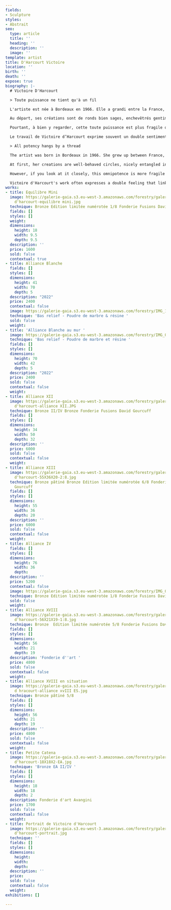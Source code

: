 ```yaml
---
fields:
- Sculpture
styles:
- Abstrait
seo:
  type: article
  title: ''
  heading: ''
  description: ''
  image: ''
template: artist
title: D'Harcourt Victoire
location: ''
birth: ''
death: ''
expose: true
biography: |-
  # Victoire D'Harcourt

  > Toute puissance ne tient qu'à un fil

  L'artiste est née à Bordeaux en 1966. Elle a grandi entre la France, Tahiti et Madagascar. Elle est diplômée de l'Ecole du Musée des Arts Décoratifs et de l'Ecole du Louvre.

  Au départ, ses créations sont de ronds bien sages, enchevêtrés gentiment les uns dans les autres. Solides et sûrs d’eux-mêmes. Solidaires et unis pour toujours. Quoi de plus tranquillisant que ces liens indéfectibles, indissolubles, qui donnent le sentiment que rien ne pourra les séparer. Tout paraît tellement établi et tellement durable. Nous voilà bien rassurés.

  Pourtant, à bien y regarder, cette toute puissance est plus fragile qu’il n’y paraît et ces grands ronds ne tiennent qu’à un fil. Unis ou libre ? Il est trop tard, l’artiste a choisi. Impossible de se séparer au risque de tout casser. La quête de la liberté est impossible.

  Le travail de Victoire d’Harcourt exprime souvent un double sentiment qui lie à la fois la force et la fragilité dans un ensemble dont l’équilibre est précaire.

  > All potency hangs by a thread

  The artist was born in Bordeaux in 1966. She grew up between France, Tahiti and Madagascar. She graduated from the Ecole du Musée des Arts Décoratifs and the Ecole du Louvre.

  At first, her creations are well-behaved circles, nicely entangled in each other. Solid and sure of themselves. Solid and united forever. What could be more soothing than these indestructible, indissoluble bonds, which give the feeling that nothing can separate them. Everything seems so established and so durable. We are reassured.

  However, if you look at it closely, this omnipotence is more fragile than it seems and these big circles are hanging by a thread. United or free? It is too late, the artist has chosen. Impossible to separate at the risk of breaking everything. The quest for freedom is impossible.

  Victoire d'Harcourt's work often expresses a double feeling that links both strength and fragility in a whole whose balance is precarious.
works:
- title: Equilibre Mini
  image: https://galerie-gaia.s3.eu-west-3.amazonaws.com/forestry/galerie-gaia-victoire
    d'harcourt-equilibre mini.jpg
  technique: Bronze Edition limitée numérotée 1/8 Fonderie Fusions David Gourcuff
  fields: []
  styles: []
  weight: 
  dimensions:
    height: 18
    width: 9.5
    depth: 9.5
  description: ''
  price: 1600
  sold: false
  contextual: true
- title: Alliance Blanche
  fields: []
  styles: []
  dimensions:
    height: 41
    width: 70
    depth: 5
  description: "2022"
  price: 2400
  contextual: false
  image: https://galerie-gaia.s3.eu-west-3.amazonaws.com/forestry/IMG_1741.jpg
  technique: 'Bas relief - Poudre de marbre & résine '
  sold: false
  weight: 
- title: 'Alliance Blanche au mur '
  image: https://galerie-gaia.s3.eu-west-3.amazonaws.com/forestry/IMG_0708.JPG
  technique: 'Bas relief - Poudre de marbre et résine '
  fields: []
  styles: []
  dimensions:
    height: 70
    width: 42
    depth: 5
  description: "2022"
  price: 2400
  sold: false
  contextual: false
  weight: 
- title: Alliance XII
  image: https://galerie-gaia.s3.eu-west-3.amazonaws.com/forestry/galerie gaia - victoire
    d'harcourt-alliance XII.JPG
  technique: Bronze II/IV Bronze Fonderie Fusions David Gourcuff
  fields: []
  styles: []
  dimensions:
    height: 34
    width: 50
    depth: 32
  description: ''
  price: 6000
  sold: false
  contextual: false
  weight: 
- title: Alliance XIII
  image: https://galerie-gaia.s3.eu-west-3.amazonaws.com/forestry/galerie-gaia-victoire
    d'harcourt-55X36X20-2:8.jpg
  technique: Bronze pâtiné Bronze Edition limitée numérotée 6/8 Fonderie Fusions David
    Gourcuff
  fields: []
  styles: []
  dimensions:
    height: 55
    width: 36
    depth: 20
  description: ''
  price: 6000
  sold: false
  contextual: false
  weight: 
- title: Alliance IV
  fields: []
  styles: []
  dimensions:
    height: 76
    width: 36
    depth: 
  description: ''
  price: 5200
  contextual: false
  image: https://galerie-gaia.s3.eu-west-3.amazonaws.com/forestry/IMG_0226.jpeg
  technique: Bronze Edition limitée numérotée 1/8 Fonderie Fusions David Gourcuff
  sold: false
  weight: 
- title: Alliance XVIII
  image: https://galerie-gaia.s3.eu-west-3.amazonaws.com/forestry/galerie-gaia-victoire
    d'harcourt-56X21X19-1:8.jpg
  technique: Bronze  Edition limitée numérotée 5/8 Fonderie Fusions David Gourcuff
  fields: []
  styles: []
  dimensions:
    height: 56
    width: 21
    depth: 19
  description: 'Fonderie d''art '
  price: 4800
  sold: false
  contextual: false
  weight: 
- title: Alliance XVIII en situation
  image: https://galerie-gaia.s3.eu-west-3.amazonaws.com/forestry/galerie-gaia-victoire
    d hracourt-alliance xvIII ES.jpg
  technique: Bronze pâtiné 5/8
  fields: []
  styles: []
  dimensions:
    height: 56
    width: 21
    depth: 19
  description: ''
  price: 4800
  sold: false
  contextual: false
  weight: 
- title: Petite Catena
  image: https://galerie-gaia.s3.eu-west-3.amazonaws.com/forestry/galerie-gaia-victoire
    d'harcourt-18X18X2-EA.jpg
  technique: 'Bronze EA II/IV '
  fields: []
  styles: []
  dimensions:
    height: 18
    width: 18
    depth: 2
  description: Fonderie d'art Avangini
  price: 1700
  sold: false
  contextual: false
  weight: 
- title: Portrait de Victoire d'Harcourt
  image: https://galerie-gaia.s3.eu-west-3.amazonaws.com/forestry/galerie-gaia-victoire
    d'harcourt-portrait.jpg
  technique: ''
  fields: []
  styles: []
  dimensions:
    height: 
    width: 
    depth: 
  description: ''
  price: 
  sold: false
  contextual: false
  weight: 
exhibitions: []

---
```

